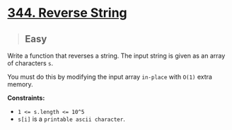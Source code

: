 # [344. Reverse String](https://leetcode.com/problems/reverse-string/)

> ## Easy

Write a function that reverses a string. The input string is given as an array of characters `s`.

You must do this by modifying the input array `in-place` with `O(1)` extra memory.

**Constraints:**

- `1 <= s.length <= 10^5`
- `s[i]` is a `printable ascii character`.
